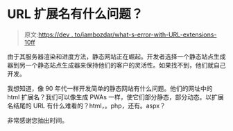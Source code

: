 # URL 扩展名有什么问题？

> 原文:[https://dev . to/iambozdar/what-s-error-with-URL-extensions-10ff](https://dev.to/iambozdar/what-s-wrong-with-url-extensions-10ff)

由于其服务器渲染和进度方法，静态网站正在崛起。开发者选择一个静态站点生成器到另一个静态站点生成器来保持他们的客户的灵活性。如果找不到，他们就自己开发。

我想知道，像 90 年代一样开发简单的静态网站有什么问题。他们的网址中的 html 扩展名？我们可以像生成 PWAs 一样，使它们部分静态，部分动态。以扩展名结尾的 URL 有什么难看的？html，。php，还有。aspx？

非常感谢您抽出时间。